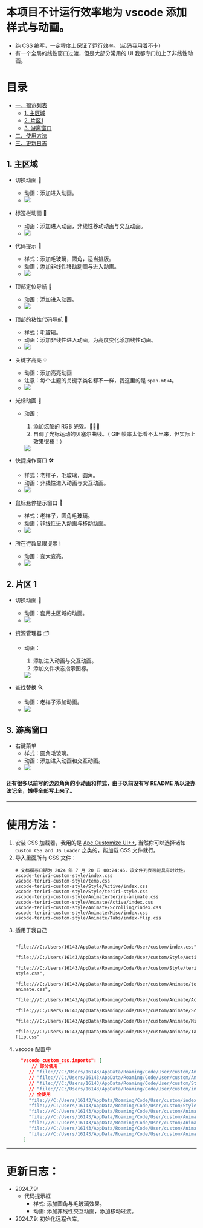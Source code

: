 # 本项目不计运行效率地为 vscode 添加样式与动画。

- 纯 CSS 编写，一定程度上保证了运行效率。（起码我用着不卡）
- 有一个全局的线性窗口过渡，但是大部分常用的 UI 我都专门加上了非线性动画。

# 目录
- [一、预览列表](#1-主区域)
    - [1. 主区域](#1-主区域)
    - [2. 片区1](#2-片区-1)
    - [3. 游离窗口](#3-游离窗口)
- [二、使用方法](#使用方法)
- [三、更新日志](#更新日志)


## 1. 主区域
- 切换动画 🎇
  - 动画：添加进入动画。
  - 
    <img src="./Preview\GIF\主区域-切换动画.gif" />
    
- 标签栏动画 🔮
  - 动画：添加进入动画，非线性移动动画与交互动画。
  - 
    <img src="./Preview\GIF\主区域-标签栏动画.gif" />

- 代码提示 🔎
  - 样式：添加毛玻璃，圆角，适当排版。
  - 动画：添加非线性移动动画与进入动画。
  - 
    <img src="./Preview\GIF\主区域-代码提示.gif" />
    
- 顶部定位导航 📘
  - 动画：添加进入动画。
  - 
    <img src="./Preview\GIF\主区域-顶部定位导航.gif" />

- 顶部的粘性代码导航 🧲
  - 样式：毛玻璃。
  - 动画：添加非线性进入动画，为高度变化添加线性动画。
  - 
    <img src="./Preview\GIF\主区域-顶部粘性代码导航.gif" />

- 关键字高亮 💡
  - 动画：添加高亮动画
  - 注意：每个主题的关键字类名都不一样，我这里的是 `span.mtk4`。
  - 
    <img src="./Preview\GIF\主区域-关键字高亮(mtk4).gif" />

- 光标动画 📍
  - 动画：
    1. 添加炫酷的 RGB 光效。🌈🌈🌈
    2. 自调了光标运动的贝塞尔曲线。（ GIF 帧率太低看不太出来，但实际上效果很棒！）
       
    <img src="./Preview\GIF\主区域-光标动画.gif" />

- 快捷操作窗口 🛠
  - 样式：老样子，毛玻璃，圆角。
  - 动画：非线性进入动画与交互动画。
  - 
    <img src="./Preview\GIF\主区域-快捷操作窗口.gif" />

- 鼠标悬停提示窗口 🎈
  - 样式：老样子，圆角毛玻璃。
  - 动画：非线性进入动画与移动动画。
  - 
    <img src="./Preview\GIF\主区域-鼠标悬停代码提示.gif" />

- 所在行数显眼提示 🕯
  - 动画：变大变亮。
  - 
    <img src="./Preview\GIF\主区域-所在行数.gif" />

## 2. 片区 1
- 切换动画 🔮
  - 动画：套用主区域的动画。
  - 
    <img src="./Preview\GIF\片区1-切换动画.gif" />

- 资源管理器 🗂
  - 动画：
    1. 添加进入动画与交互动画。
    2. 添加文件状态指示图标。
       
    <img src="./Preview\GIF\片区1-资源管理器.gif" />

- 查找替换 🔍
  - 动画：老样子添加动画。
  - 
    <img src="./Preview\GIF\片区1-查找替换.gif" />

## 3. 游离窗口
- 右键菜单
  - 样式：圆角毛玻璃。
  - 动画：添加进入动画和交互动画。
  - 
    <img src="./Preview\GIF\游离窗口-右键菜单.gif" />

#### 还有很多以前写的边边角角的小动画和样式，由于以前没有写 README 所以没办法记全，懒得全部写上来了。

---

# 使用方法：
1. 安装 CSS 加载器，我用的是 <a href="https://marketplace.visualstudio.com/items?itemName=drcika.apc-extension">Apc Customize UI++</a>, 当然你可以选择诸如 `Custom CSS and JS Loader` 之类的，能加载 CSS 文件就行。
2. 导入里面所有 CSS 文件：
   ```
   # 文档撰写日期为 2024 年 7 月 20 日 00:24:46，该文件列表可能具有时效性。
   vscode-teriri-custom-style/index.css
   vscode-teriri-custom-style/temp.css
   vscode-teriri-custom-style/Style/Active/index.css
   vscode-teriri-custom-style/Style/teriri-style.css
   vscode-teriri-custom-style/Animate/teriri-animate.css
   vscode-teriri-custom-style/Animate/Active/index.css
   vscode-teriri-custom-style/Animate/Scrolling/index.css
   vscode-teriri-custom-style/Animate/Misc/index.css
   vscode-teriri-custom-style/Animate/Tabs/index-flip.css
   ```
3. 适用于我自己
   ```shell
    "file:///C:/Users/16143/AppData/Roaming/Code/User/custom/index.css",
    "file:///C:/Users/16143/AppData/Roaming/Code/User/custom/Style/Active/index.css",
    "file:///C:/Users/16143/AppData/Roaming/Code/User/custom/Style/teriri-style.css",
    "file:///C:/Users/16143/AppData/Roaming/Code/User/custom/Animate/teriri-animate.css",
    "file:///C:/Users/16143/AppData/Roaming/Code/User/custom/Animate/Active/index.css",
    "file:///C:/Users/16143/AppData/Roaming/Code/User/custom/Animate/Scrolling/index.css",
    "file:///C:/Users/16143/AppData/Roaming/Code/User/custom/Animate/Misc/index.css",
    "file:///C:/Users/16143/AppData/Roaming/Code/User/custom/Animate/Tabs/index-flip.css"
    ```
4. vscode 配置中
   ```json
     "vscode_custom_css.imports": [
         // 部分使用
        // "file:///C:/Users/16143/AppData/Roaming/Code/User/custom/Animate/teriri-animate.css",
        // "file:///C:/Users/16143/AppData/Roaming/Code/User/custom/Animate/Scrolling/index.css",
        // "file:///C:/Users/16143/AppData/Roaming/Code/User/custom/Style/teriri-style.css",
        // "file:///C:/Users/16143/AppData/Roaming/Code/User/custom/index.css",
        // 全使用
        "file:///C:/Users/16143/AppData/Roaming/Code/User/custom/index.css",
        "file:///C:/Users/16143/AppData/Roaming/Code/User/custom/Style/Active/index.css",
        "file:///C:/Users/16143/AppData/Roaming/Code/User/custom/Animate/teriri-animate.css",
        "file:///C:/Users/16143/AppData/Roaming/Code/User/custom/Animate/Active/index.css",
        "file:///C:/Users/16143/AppData/Roaming/Code/User/custom/Animate/Scrolling/index.css",
        "file:///C:/Users/16143/AppData/Roaming/Code/User/custom/Animate/Misc/index.css",
        "file:///C:/Users/16143/AppData/Roaming/Code/User/custom/Animate/Tabs/index-flip.css"
      ]
   ```
---

# 更新日志：
- 2024.7.9: 
  - 代码提示框
    - 样式: 添加圆角与毛玻璃效果。
    - 动画: 添加非线性交互动画，添加移动过渡。
- 2024.7.9: 初始化远程仓库。
